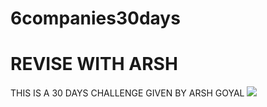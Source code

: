 # 6companies30days
# REVISE WITH ARSH
THIS IS A 30 DAYS CHALLENGE GIVEN BY ARSH GOYAL 
<img src="https://t.bkit.co/w_6596979a89fc5.gif" />

